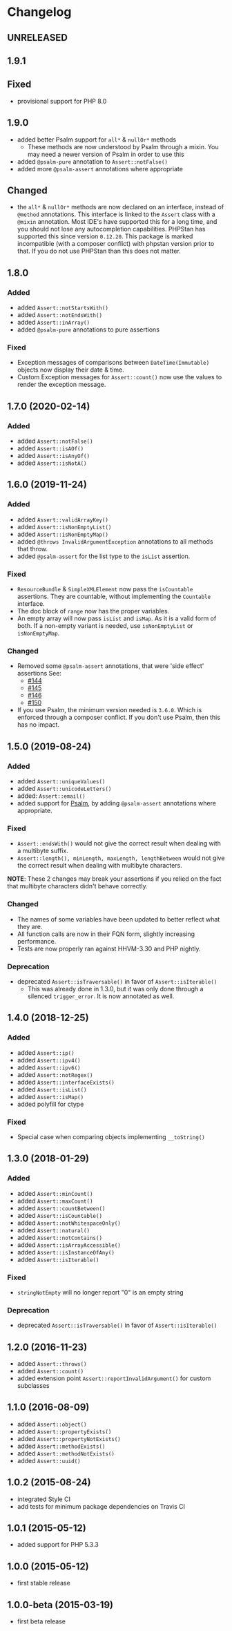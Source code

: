 # Changelog

## UNRELEASED

## 1.9.1

## Fixed

- provisional support for PHP 8.0

## 1.9.0

- added better Psalm support for `all*` & `nullOr*` methods
  - These methods are now understood by Psalm through a mixin. You may need a newer version of Psalm in order to use this
- added `@psalm-pure` annotation to `Assert::notFalse()`
- added more `@psalm-assert` annotations where appropriate

## Changed

- the `all*` & `nullOr*` methods are now declared on an interface, instead of `@method` annotations.
  This interface is linked to the `Assert` class with a `@mixin` annotation. Most IDE's have supported this
  for a long time, and you should not lose any autocompletion capabilities. PHPStan has supported this since
  version `0.12.20`. This package is marked incompatible (with a composer conflict) with phpstan version prior to that.
  If you do not use PHPStan than this does not matter.

## 1.8.0

### Added

- added `Assert::notStartsWith()`
- added `Assert::notEndsWith()`
- added `Assert::inArray()`
- added `@psalm-pure` annotations to pure assertions

### Fixed

- Exception messages of comparisons between `DateTime(Immutable)` objects now display their date & time.
- Custom Exception messages for `Assert::count()` now use the values to render the exception message.

## 1.7.0 (2020-02-14)

### Added

- added `Assert::notFalse()`
- added `Assert::isAOf()`
- added `Assert::isAnyOf()`
- added `Assert::isNotA()`

## 1.6.0 (2019-11-24)

### Added

- added `Assert::validArrayKey()`
- added `Assert::isNonEmptyList()`
- added `Assert::isNonEmptyMap()`
- added `@throws InvalidArgumentException` annotations to all methods that throw.
- added `@psalm-assert` for the list type to the `isList` assertion.

### Fixed

- `ResourceBundle` & `SimpleXMLElement` now pass the `isCountable` assertions.
  They are countable, without implementing the `Countable` interface.
- The doc block of `range` now has the proper variables.
- An empty array will now pass `isList` and `isMap`. As it is a valid form of both.
  If a non-empty variant is needed, use `isNonEmptyList` or `isNonEmptyMap`.

### Changed

- Removed some `@psalm-assert` annotations, that were 'side effect' assertions See:
  - [#144](https://github.com/webmozart/assert/pull/144)
  - [#145](https://github.com/webmozart/assert/issues/145)
  - [#146](https://github.com/webmozart/assert/pull/146)
  - [#150](https://github.com/webmozart/assert/pull/150)
- If you use Psalm, the minimum version needed is `3.6.0`. Which is enforced through a composer conflict.
  If you don't use Psalm, then this has no impact.

## 1.5.0 (2019-08-24)

### Added

- added `Assert::uniqueValues()`
- added `Assert::unicodeLetters()`
- added: `Assert::email()`
- added support for [Psalm](https://github.com/vimeo/psalm), by adding `@psalm-assert` annotations where appropriate.

### Fixed

- `Assert::endsWith()` would not give the correct result when dealing with a multibyte suffix.
- `Assert::length(), minLength, maxLength, lengthBetween` would not give the correct result when dealing with multibyte characters.

**NOTE**: These 2 changes may break your assertions if you relied on the fact that multibyte characters didn't behave correctly.

### Changed

- The names of some variables have been updated to better reflect what they are.
- All function calls are now in their FQN form, slightly increasing performance.
- Tests are now properly ran against HHVM-3.30 and PHP nightly.

### Deprecation

- deprecated `Assert::isTraversable()` in favor of `Assert::isIterable()`
  - This was already done in 1.3.0, but it was only done through a silenced `trigger_error`. It is now annotated as well.

## 1.4.0 (2018-12-25)

### Added

- added `Assert::ip()`
- added `Assert::ipv4()`
- added `Assert::ipv6()`
- added `Assert::notRegex()`
- added `Assert::interfaceExists()`
- added `Assert::isList()`
- added `Assert::isMap()`
- added polyfill for ctype

### Fixed

- Special case when comparing objects implementing `__toString()`

## 1.3.0 (2018-01-29)

### Added

- added `Assert::minCount()`
- added `Assert::maxCount()`
- added `Assert::countBetween()`
- added `Assert::isCountable()`
- added `Assert::notWhitespaceOnly()`
- added `Assert::natural()`
- added `Assert::notContains()`
- added `Assert::isArrayAccessible()`
- added `Assert::isInstanceOfAny()`
- added `Assert::isIterable()`

### Fixed

- `stringNotEmpty` will no longer report "0" is an empty string

### Deprecation

- deprecated `Assert::isTraversable()` in favor of `Assert::isIterable()`

## 1.2.0 (2016-11-23)

- added `Assert::throws()`
- added `Assert::count()`
- added extension point `Assert::reportInvalidArgument()` for custom subclasses

## 1.1.0 (2016-08-09)

- added `Assert::object()`
- added `Assert::propertyExists()`
- added `Assert::propertyNotExists()`
- added `Assert::methodExists()`
- added `Assert::methodNotExists()`
- added `Assert::uuid()`

## 1.0.2 (2015-08-24)

- integrated Style CI
- add tests for minimum package dependencies on Travis CI

## 1.0.1 (2015-05-12)

- added support for PHP 5.3.3

## 1.0.0 (2015-05-12)

- first stable release

## 1.0.0-beta (2015-03-19)

- first beta release
